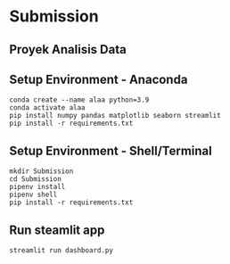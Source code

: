 # Submission

## Proyek Analisis Data
## Setup Environment - Anaconda
```
conda create --name alaa python=3.9
conda activate alaa
pip install numpy pandas matplotlib seaborn streamlit
pip install -r requirements.txt
```

## Setup Environment - Shell/Terminal
```
mkdir Submission
cd Submission
pipenv install
pipenv shell
pip install -r requirements.txt
```

## Run steamlit app
```
streamlit run dashboard.py
```
